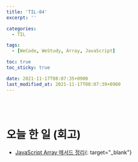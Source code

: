 ```yaml
---
title: 'TIL-04'
excerpt: ''

categories:
  - TIL

tags:
  - [WeCode, WeStudy, Array, JavaScript]

toc: true
toc_sticky: true

date: 2021-11-17T08:07:35+0900
last_modified_at: 2021-11-17T08:07:39+0900
---
```


<br>
<br>

# 오늘 한 일 (회고)

- [JavaScript Array 메서드 정리](../../javascript/javascript-1){: target="\_blank"}
